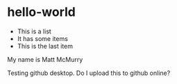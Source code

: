 # hello-world
- This is a list
- It has some items
- This is the last item

My name is Matt McMurry

Testing github desktop. Do I upload this to github online?
